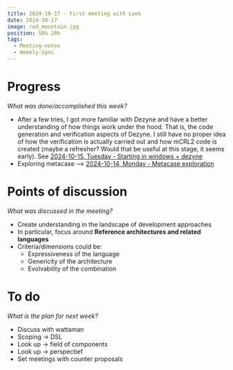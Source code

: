 ```yaml
---
title: 2024-10-17 - First meeting with Loek
date: 2024-10-17
image: red_mountain.jpg
position: 50% 20%
tags:
  - Meeting-notes
  - Weekly-Sync
---
```


# Progress

_What was done/accomplished this week?_

- After a few tries, I got more familiar with Dezyne and have a better understanding of how things work under the hood. That is, the code generation and verification aspects of Dezyne. I still have no proper idea of how the verification is actually carried out and how mCRL2 code is created (maybe a refresher? Would that be useful at this stage, it seems early). See [2024-10-15, Tuesday - Starting in windows + dezyne](https://www.notion.so/2024-10-15-Tuesday-Starting-in-windows-dezyne-126457901fda802bb06ce95d51dcde82?pvs=21)
- Exploring metacase --> [2024-10-14, Monday - Metacase exploration](https://www.notion.so/2024-10-14-Monday-Metacase-exploration-126457901fda80e58d3ef0bc5c648610?pvs=21)

# Points of discussion

_What was discussed in the meeting?_

- Create understanding in the landscape of development approaches
- In particular, focus around **Reference architectures and related languages​**
- Criteria/dimensions could be:​
    - Expressiveness of the language​
    - Genericity of the architecture​
    - Evolvability of the combination

# To do

_What is the plan for next week?_

- Discuss with wattaman
- Scoping -> DSL
- Look up -> field of components
- Look up -> perspectief
- Set meetings with counter proposals
